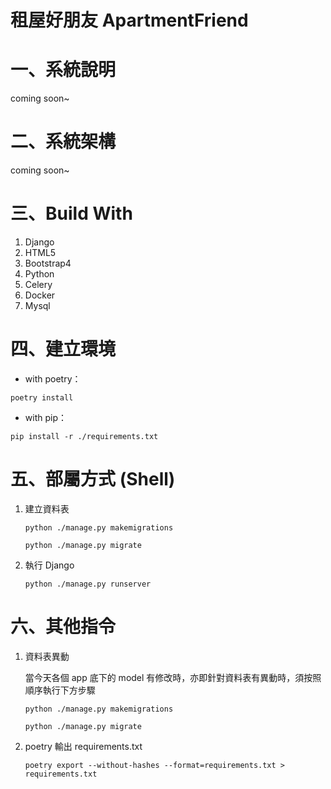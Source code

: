 # 租屋好朋友 ApartmentFriend

# 一、系統說明

coming soon~

# 二、系統架構

coming soon~

# 三、Build With

1. Django
2. HTML5
3. Bootstrap4
4. Python
5. Celery
6. Docker
7. Mysql

# 四、建立環境
- with poetry：

```shell
poetry install
```

- with pip：

```shell
pip install -r ./requirements.txt
```

# 五、部屬方式 (Shell)

1. 建立資料表 
    ```shell
    python ./manage.py makemigrations
    ```
    ```shell
    python ./manage.py migrate
    ```

2. 執行 Django

    ```shell
    python ./manage.py runserver
    ```

# 六、其他指令
1. 資料表異動

    當今天各個 app 底下的 model 有修改時，亦即針對資料表有異動時，須按照順序執行下方步驟
    
    ```shell
    python ./manage.py makemigrations
    ```
    ```shell
    python ./manage.py migrate
    ```

2. poetry 輸出 requirements.txt

    ```shell
    poetry export --without-hashes --format=requirements.txt > requirements.txt
    ```